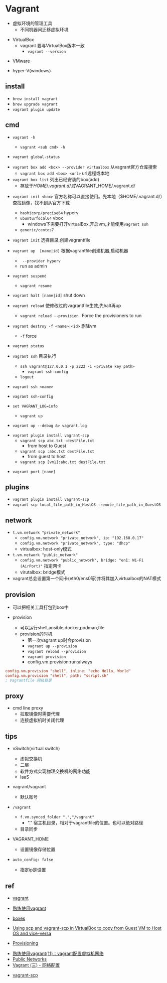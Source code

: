 # Vagrant

+ 虚拟环境的管理工具
    + 不同机器间迁移虚拟环境
<!-- prerequisite -->
+ VirtualBox
    + vagrant 要与VirtualBox版本一致
        + `vagrant --version`
<!-- or -->
+ VMware
<!-- or -->
+ hyper-V(windows)

## install

+ `brew install vagrant`
+ `brew upgrade vagrant`
+ `vagrant plugin update`

## cmd

+ `vagrant -h`
    + `vagrant <sub cmd> -h`

+ `vagrant global-status`

<!-- 管理box，box相当于镜像 -->
+ `vagrant box add <box> --provider virtualbox`  从vagrant官方仓库搜索
    + `vagrant box add <box> <url>` url远程或本地
+ `vagrant box list` 列出已经安装的box(add)
    + 存放于$HOME/.vagrant.d/或$VAGRANT_HOME/.vagrant.d/

<!-- 安装vm -->
+ `vagrant init <box>` <box> 官方名称可以直接使用。先本地（$HOME/.vagrant.d/）查找镜像，找不到从官方下载
    + `hashicorp/precise64`  hyperv
    + `ubuntu/focal64` vbox
        + windows下需要打开virtualBox,开启vm,才能使用`vagrant ssh`
    + `generic/centos7`
+ `vagrant init` 选择目录,创建vagrantfile

+ `vagrant up  [name|id]` 根据vagrantfile创建机器,启动机器
    + ` --provider hyperv`
    + run as admin

<!-- operation -->
<!-- 目录下运行 -->
+ `vagrant suspend`
    + `vagrant resume`
+ `vagrant halt [name|id]` shut down

+ `vagrant reload` 使修改过的vagrantfile生效,先halt再up
    + `vagrant reload --provision ` Force the provisioners to run

+ `vagrant destroy -f <name>|<id>` 删除vm
    +  `-f` force
+ `vagrant status` 


<!-- ssh, 进入镜像 -->
+ `vagrant ssh` 目录执行
    + `ssh vagrant@127.0.0.1 -p 2222 -i <private key path>`
        + `vagrant ssh-config`
    + `logout`

+ `vagrant ssh <name>`

+ `vagrant ssh-config`

<!-- debug -->
+ `set VAGRANT_LOG=info`
    + `vagrant up`

+ `vagrant up --debug &> vagrant.log`


<!-- plugins -->
+ `vagrant plugin install vagrant-scp`
    + `vagrant scp abc.txt :destFile.txt`
        + from host to Guest
    + `vagrant scp :abc.txt destFile.txt`
        + from guest to host
    + `vagrant scp [vm1]:abc.txt destFile.txt`


<!-- 网络 -->
+ `vagrant port [name]`


## plugins
<!-- vagrant-scp -->
+ `vagrant plugin install vagrant-scp`
+ `vagrant scp local_file_path_in_HostOS :remote_file_path_in_GuestOS`



## network
+ `t.vm.network "private_network"`
    + `config.vm.network "private_network", ip: "192.168.0.17"`
    + `config.vm.network "private_network", type: "dhcp"`
    + virtualbox: host-only模式
+ `t.vm.network "public_network"`
    + `config.vm.network "public_network", bridge: "en1: Wi-Fi (AirPort)"` 指定网卡
    + virutalbox: bridge模式
+ vagrant总会设置第一个网卡(eth0/ens0等)并将其加入virtualbox的NAT模式


## provision

+ 可以把相关工具打包到box中

+ provision
    + 可以运行shell,ansible,docker,podman,file
    + provision的时机
        + 第一次vagrant up时会provision
        + `vagrant up --provision`
        + `vagrant reload --provision`
        + `vagrant provision`
        + config.vm.provision:run:always

```ini
config.vm.provision "shell", inline: "echo Hello, World"
config.vm.provision "shell", path: "script.sh"
; Vagrantfile 同级目录
```


## proxy
+ cmd line proxy
    + 拉取镜像时需要代理
    + 连接虚拟机时关闭代理





## tips

+ vSwitch(virtual switch)
    + 虚拟交换机
    + 二层
    + 软件方式实现物理交换机的网络功能
    + IaaS

+ vagrant/vagrant
    + 默认账号

+ `/vagrant`
    + `f.vm.synced_folder ".","/vagrant"`
        + "." 宿主机目录，相对于vagrantfile的位置。也可以绝对路径
    + 目录同步

+ VAGRANT_HOME
    + 设置镜像存储位置

+ `auto_config: false`
    + 指定ip是设置

## ref

+ [vagrant](https://www.vagrantup.com/docs/providers/hyperv)

+ [熟练使用vagrant](https://www.junmajinlong.com/virtual/index/#vagrant)

+ [boxes](https://app.vagrantup.com/boxes/search)

<!-- tips -->
+ [Using scp and vagrant-scp in VirtualBox to copy from Guest VM to Host OS and vice-versa](https://medium.com/@smartsplash/using-scp-and-vagrant-scp-in-virtualbox-to-copy-from-guest-vm-to-host-os-and-vice-versa-9d2c828b6197)

<!-- details -->
+ [Provisioning](https://www.vagrantup.com/docs/provisioning)

<!-- 网络 -->
+ [熟练使用vagrant(11)：vagrant配置虚拟机网络](https://www.junmajinlong.com/virtual/vagrant/vagrant_network/)
+ [Public Networks](https://www.vagrantup.com/docs/networking/public_network)
+ [Vagrant (三) - 网络配置](https://www.jianshu.com/p/a1bc23bc7892)

<!-- pulgins -->
+ [vagrant-scp](https://github.com/invernizzi/vagrant-scp)